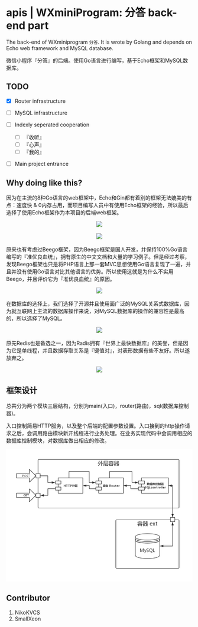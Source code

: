 # apis | WXminiProgram: 分答 back-end part

The back-end of WXminiprogram `分答`. It is wrote by Golang and depends on Echo web framework and MySQL database.

微信小程序『分答』的后端。使用Go语言进行编写，基于Echo框架和MySQL数据库。

## TODO 

- [x] Router infrastructure
- [ ] MySQL infrastructure

- [ ] Indexly seperated cooperation
  - [ ] 『收听』
  - [ ] 『心声』
  - [ ] 『我的』

- [ ] Main project entrance

## Why doing like this?

因为在主流的8种Go语言的web框架中，Echo和Gin都有着别的框架无法媲美的有点：速度快 & 0内存占用，而项目编写人员中有使用Echo框架的经验，所以最后选择了使用Echo框架作为本项目的后端web框架。

<p align="center">
  <img src="https://cdn.labstack.com/images/echo-logo.svg"/>
</p>

<p align="center">
  <img src="http://qwding.github.io/img/golang_framwork_benchmark.png"/>
</p>

原来也有考虑过Beego框架，因为Beego框架是国人开发，并保持100%Go语言编写的『准优良血统』，拥有原生的中文文档和大量的学习例子。但是经过考察，发现Beego框架也只是将PHP语言上那一套MVC思想使用Go语言复现了一遍，并且并没有使用Go语言对比其他语言的优势。所以使用这就是为什么不实用Beego，并且评价它为『准优良血统』的原因。

<p align="center">
  <img src="https://beego.me/static/img/beego_purple.png"/>
</p>

在数据库的选择上，我们选择了开源并且使用面广泛的MySQL关系式数据库，因为就互联网上主流的数据库操作来说，对MySQL数据库的操作的兼容性是最高的，所以选择了MySQL。

<p align="center">
  <img src="https://upload.wikimedia.org/wikipedia/zh/thumb/6/62/MySQL.svg/272px-MySQL.svg.png"/>
</p>

原先Redis也是备选之一，因为Radis拥有『世界上最快数据库』的美誉，但是因为它是单线程，并且数据存取关系是『键值对』，对表形数据有些不友好。所以遂放弃之。

<p align="center">
  <img src="https://redis.io/images/redis-white.png"/>
</p>

## 框架设计

总共分为两个模块三层结构，分别为main(入口)，router(路由)，sql(数据库控制器)。

入口控制简易HTTP服务，以及整个后端的配置参数设置。入口接到的http操作请求之后，会调用路由模块新开线程进行业务处理。在业务实现代码中会调用相应的数据库控制模块，对数据库做出相应的修改。

<p align="center">
  <img src="https://github.com/miniprogramligongda/apis/blob/readme_dev/imgs/framework.png?raw=true"/>
</p>

## Contributor

1. NikoKVCS
2. SmallXeon
